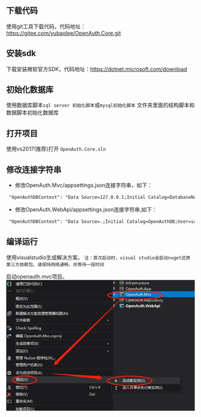 ## 下载代码

使用git工具下载代码，代码地址：https://gitee.com/yubaolee/OpenAuth.Core.git

## 安装sdk

下载安装微软官方SDK，代码地址：https://dotnet.microsoft.com/download

## 初始化数据库

使用数据库脚本`sql server 初始化脚本`或`mysql初始化脚本` 文件夹里面的结构脚本和数据脚本初始化数据库

## 打开项目

使用vs2017(推荐)打开 `OpenAuth.Core.sln`

## 修改连接字符串

* 修改OpenAuth.Mvc/appsettings.json连接字符串，如下：
```xml
 "OpenAuthDBContext": "Data Source=127.0.0.1;Initial Catalog=DatabaseName;User=sa;Password=000000"
```

* 修改OpenAuth.WebApi/appsettings.json连接字符串,如下：
```xml
 "OpenAuthDBContext": "Data Source=.;Initial Catalog=OpenAuthDB;User=sa;Password=000000"
```

## 编译运行

使用visualstudio生成解决方案。
`注：首次启动时，visual studio会启动nuget还原第三方依赖包，请保持网络通畅，并等待一段时间`

启动openauth.mvc项目。
![启动](190110165027039.jpg)
